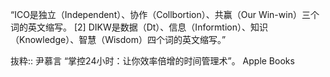 “ICO是独立（Independent）、协作（Collbortion）、共赢（Our Win-win）三个词的英文缩写。
[2] DIKW是数据（Dt）、信息（Informtion）、知识（Knowledge）、智慧（Wisdom）四个词的英文缩写。”

抜粋:: 尹慕言  “掌控24小时：让你效率倍增的时间管理术”。 Apple Books  
